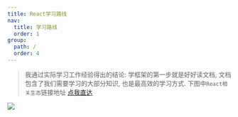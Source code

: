 ```yaml
---
title: React学习路线
nav:
  title: 学习路线
  order: 1
group:
  path: /
  order: 4
---
```


> 我通过实际学习工作经验得出的结论: 学框架的第一步就是好好读文档, 文档包含了我们需要学习的大部分知识, 也是最高效的学习方式. 下图中`React相关生态`链接地址 [点我直达](http://h5.dooring.cn/blog/source-list/frontend/react)

![](http://cdn.dooring.cn/dr/React_path.png)
